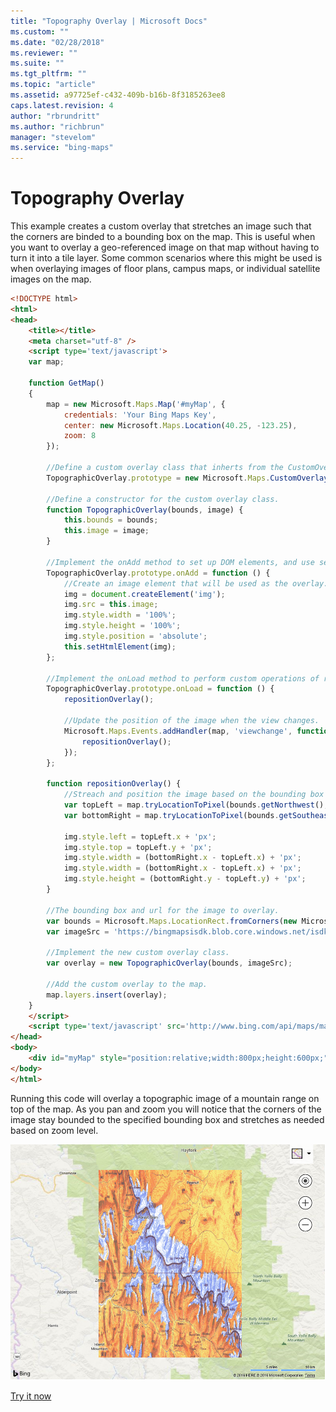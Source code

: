 ```yaml
---
title: "Topography Overlay | Microsoft Docs"
ms.custom: ""
ms.date: "02/28/2018"
ms.reviewer: ""
ms.suite: ""
ms.tgt_pltfrm: ""
ms.topic: "article"
ms.assetid: a97725ef-c432-409b-b16b-8f3185263ee8
caps.latest.revision: 4
author: "rbrundritt"
ms.author: "richbrun"
manager: "stevelom"
ms.service: "bing-maps"
---
```


# Topography Overlay

This example creates a custom overlay that stretches an image such that the corners are binded to a bounding box on the map. This is useful when you want to overlay a geo-referenced image on that map without having to turn it into a tile layer. Some common scenarios where this might be used is when overlaying images of floor plans, campus maps, or individual satellite images on the map. 

```html
<!DOCTYPE html>
<html>
<head>
    <title></title>
    <meta charset="utf-8" />
	<script type='text/javascript'>
    var map;

    function GetMap()
    {
        map = new Microsoft.Maps.Map('#myMap', {
            credentials: 'Your Bing Maps Key',
            center: new Microsoft.Maps.Location(40.25, -123.25),
            zoom: 8
        });

        //Define a custom overlay class that inherts from the CustomOverlay class.
        TopographicOverlay.prototype = new Microsoft.Maps.CustomOverlay();

        //Define a constructor for the custom overlay class.
        function TopographicOverlay(bounds, image) {
            this.bounds = bounds;
            this.image = image;
        }

        //Implement the onAdd method to set up DOM elements, and use setHtmlElement to bind it with the overlay.
        TopographicOverlay.prototype.onAdd = function () {
            //Create an image element that will be used as the overlay.
            img = document.createElement('img');
            img.src = this.image;
            img.style.width = '100%';
            img.style.height = '100%';
            img.style.position = 'absolute';
            this.setHtmlElement(img);
        };

        //Implement the onLoad method to perform custom operations of rendering the DOM element.
        TopographicOverlay.prototype.onLoad = function () {
            repositionOverlay();

            //Update the position of the image when the view changes.
            Microsoft.Maps.Events.addHandler(map, 'viewchange', function () {
                repositionOverlay();
            });
        };

        function repositionOverlay() {
            //Streach and position the image based on the bounding box pixel coordinates.
            var topLeft = map.tryLocationToPixel(bounds.getNorthwest(), Microsoft.Maps.PixelReference.control);
            var bottomRight = map.tryLocationToPixel(bounds.getSoutheast(), Microsoft.Maps.PixelReference.control);

            img.style.left = topLeft.x + 'px';
            img.style.top = topLeft.y + 'px';
            img.style.width = (bottomRight.x - topLeft.x) + 'px';
            img.style.width = (bottomRight.x - topLeft.x) + 'px';
            img.style.height = (bottomRight.y - topLeft.y) + 'px';
        }

        //The bounding box and url for the image to overlay.
        var bounds = Microsoft.Maps.LocationRect.fromCorners(new Microsoft.Maps.Location(40.5, -123.5), new Microsoft.Maps.Location(40, -123));
        var imageSrc = 'https://bingmapsisdk.blob.core.windows.net/isdksamples/topographicMap.gif';

        //Implement the new custom overlay class. 
        var overlay = new TopographicOverlay(bounds, imageSrc);

        //Add the custom overlay to the map.
        map.layers.insert(overlay);
    }
    </script>
    <script type='text/javascript' src='http://www.bing.com/api/maps/mapcontrol?callback=GetMap' async defer></script>
</head>
<body>
    <div id="myMap" style="position:relative;width:800px;height:600px;"></div>
</body>
</html>
```

Running this code will overlay a topographic image of a mountain range on top of the map. As you pan and zoom you will notice that the corners of the image stay bounded to the specified bounding box and stretches as needed based on zoom level.

![BMV8_TopographicOverlayExample](../../media/bmv8-topographicoverlayexample.PNG)

[Try it now](https://www.bing.com/api/maps/sdk/mapcontrol/isdk#imageOverlay+JS)